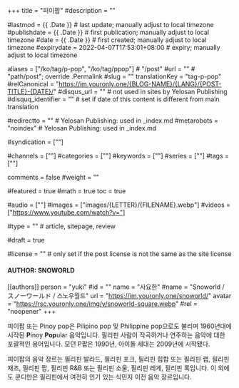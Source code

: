 +++
title = "피이팝"
#description = ""

#lastmod = {{ .Date }}                 # last update; manually adjust to local timezone
#publishdate = {{ .Date }}             # first publication; manually adjust to local timezone
#date = {{ .Date }}                    # first created; manually adjust to local timezone
#expirydate = 2022-04-07T17:53:01+08:00              # expiry; manually adjust to local timezone

aliases = ["/ko/tag/p-pop", "/ko/tag/ppop"]                                        # "/post"
#url = ""                                              # "path/post"; override .Permalink
#slug = ""
translationKey = "tag-p-pop"
#relCanonical = "https://im.youronly.one/{BLOG-NAME}/{LANG}/{POST-TITLE}-{DATE}/"
#disqus_url = ""                                       # not used in sites by Yelosan Publishing
#disquq_identifier = ""                                # set if date of this content is different from main translation

#redirectto = ""                                       # Yelosan Publishing: used in _index.md
#metarobots = "noindex"                                # Yelosan Publishing: used in _index.md

#syndication = [""]

#channels = [""]
#categories = [""]
#keywords = [""]
#series = [""]
#tags = [""]

comments = false
#weight = ""

#featured = true
#math = true
toc = true

#audio = [""]
#images = ["images/{LETTER}/{FILENAME}.webp"]
#videos = ["https://www.youtube.com/watch?v="]

#type = ""                                             # article, sitepage, review

#draft = true

#license = ""                                          # only set if the post license is not the same as the site license

#### AUTHOR: SNOWORLD ####
[[authors]]
  person = "yuki"
  #id = ""
  name = "사요한"
  #name = "Snoworld / スノーワールド / 스노우월드"
  url = "https://im.youronly.one/snoworld/"
  avatar = "https://rsc.youronly.one/img/y/snoworld-square.webp"
  #rel = "noopener"
+++

피이팝 또는 Pinoy pop은 Pilipino pop 및 Philippine pop으로도 불리며 1960년대에 시작된 **P**inoy **Pop**ular 음악입니다. 필리핀 사람이 작곡하거나 연주하는 음악에 대한 포괄적인 용어입니다. 모던 P팝은 1990년, 아이돌 세대는 2009년에 시작됐다.

피이팝의 음악 장르는 필리핀 발라드, 필리핀 포크, 필리핀 힙합 또는 필리핀 랩, 필리핀 재즈, 필리핀 팝, 필리핀 R&B 또는 필리핀 소울, 필리핀 레게, 필리핀 록입니다. 이 외에도 쿤디만은 필리핀에서 여전히 인기 있는 식민지 이전 음악 장르입니다.
